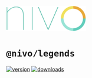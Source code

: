 <a href="https://nivo.rocks"><img alt="nivo" src="https://raw.githubusercontent.com/plouc/nivo/master/nivo.png" width="216" height="68"/></a>

# `@nivo/legends`

[![version](https://img.shields.io/npm/v/@nivo/legends?style=for-the-badge)](https://www.npmjs.com/package/@nivo/legends)
[![downloads](https://img.shields.io/npm/dm/@nivo/legends?style=for-the-badge)](https://www.npmjs.com/package/@nivo/legends)

